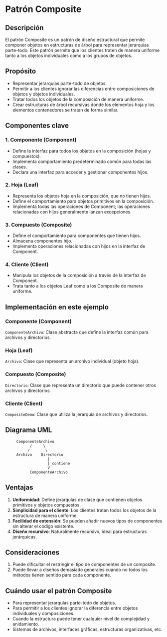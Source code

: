 # Patrón Composite

## Descripción
El patrón Composite es un patrón de diseño estructural que permite componer objetos en estructuras de árbol para representar jerarquías parte-todo. Este patrón permite que los clientes traten de manera uniforme tanto a los objetos individuales como a los grupos de objetos.

## Propósito
- Representar jerarquías parte-todo de objetos.
- Permitir a los clientes ignorar las diferencias entre composiciones de objetos y objetos individuales.
- Tratar todos los objetos de la composición de manera uniforme.
- Crear estructuras de árbol recursivas donde los elementos hoja y los elementos contenedores se tratan de forma similar.

## Componentes clave

### 1. Componente (Component)
- Define la interfaz para todos los objetos en la composición (hojas y compuestos).
- Implementa comportamiento predeterminado común para todas las clases.
- Declara una interfaz para acceder y gestionar componentes hijos.

### 2. Hoja (Leaf)
- Representa los objetos hoja en la composición, que no tienen hijos.
- Define el comportamiento para objetos primitivos en la composición.
- Implementa todas las operaciones de Component; las operaciones relacionadas con hijos generalmente lanzan excepciones.

### 3. Compuesto (Composite)
- Define el comportamiento para componentes que tienen hijos.
- Almacena componentes hijo.
- Implementa operaciones relacionadas con hijos en la interfaz de Component.

### 4. Cliente (Client)
- Manipula los objetos de la composición a través de la interfaz de Component.
- Trata tanto a los objetos Leaf como a los Composite de manera uniforme.

## Implementación en este ejemplo

### Componente (Component)
`ComponenteArchivo`: Clase abstracta que define la interfaz común para archivos y directorios.

### Hoja (Leaf)
`Archivo`: Clase que representa un archivo individual (objeto hoja).

### Compuesto (Composite)
`Directorio`: Clase que representa un directorio que puede contener otros archivos y directorios.

### Cliente (Client)
`CompositeDemo`: Clase que utiliza la jerarquía de archivos y directorios.

## Diagrama UML

```
     ComponenteArchivo
           /     \
          /       \
     Archivo    Directorio
                   |
                   | contiene
                   V
           ComponenteArchivo
```

## Ventajas
1. **Uniformidad**: Define jerarquías de clase que contienen objetos primitivos y objetos compuestos.
2. **Simplicidad para el cliente**: Los clientes tratan todos los objetos de la estructura de manera uniforme.
3. **Facilidad de extensión**: Se pueden añadir nuevos tipos de componentes sin alterar el código existente.
4. **Diseño recursivo**: Naturalmente recursivo, ideal para estructuras jerárquicas.

## Consideraciones
1. Puede dificultar el restringir el tipo de componentes de un composite.
2. Puede llevar a diseños demasiado generales cuando no todos los métodos tienen sentido para cada componente.

## Cuándo usar el patrón Composite
- Para representar jerarquías parte-todo de objetos.
- Para permitir a los clientes ignorar la diferencia entre objetos individuales y composiciones.
- Cuando la estructura puede tener cualquier nivel de complejidad y anidamiento.
- Sistemas de archivos, interfaces gráficas, estructuras organizativas, etc.